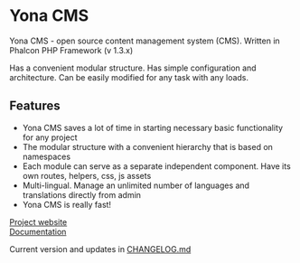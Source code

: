 Yona CMS
========

Yona CMS - open source content management system (CMS). Written in Phalcon PHP Framework (v 1.3.x)  

Has a convenient modular structure. Has simple configuration and architecture. Can be easily modified for any task with any loads.  

Features
--------

* Yona CMS saves a lot of time in starting necessary basic functionality for any project
* The modular structure with a convenient hierarchy that is based on namespaces
* Each module can serve as a separate independent component. Have its own routes, helpers, css, js assets
* Multi-lingual. Manage an unlimited number of languages and translations directly from admin
* Yona CMS is really fast!

[Project website](http://yonacms.com/)  
[Documentation](http://yonacms.com/documentation)  

Current version and updates in [CHANGELOG.md](https://github.com/oleksandr-torosh/yona-cms/blob/master/CHANGELOG.md)



